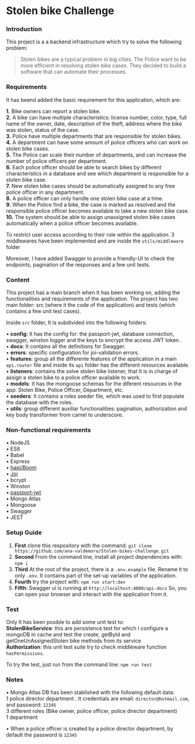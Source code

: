 # Stolen bike Challenge

### Introduction

This project is a a backend infrastructure which try to solve the following problem:

> Stolen bikes are a typical problem in big cities. The Police want to be more efficient in resolving stolen bike cases. They decided to build a software that can automate their processes.

### Requirements

It has beend added the basic requirement for this application, which are:

**1.** Bike owners can report a stolen bike.  
**2.** A bike can have multiple characteristics: license number, color, type, full name of the owner, date, description of the theft, address where the bike was stolen, status of the case.  
**3.** Police have multiple departments that are responsible for stolen bikes.  
**4.** A department can have some amount of police officers who can work on stolen bike cases.  
**5.** The Police can scale their number of departments, and can increase the number of police officers per department.  
**6.** Each police officer should be able to search bikes by different characteristics in a database and see which department is responsible for a stolen bike case.  
**7.** New stolen bike cases should be automatically assigned to any free police officer in any department.  
**8.** A police officer can only handle one stolen bike case at a time.  
**9.** When the Police find a bike, the case is marked as resolved and the responsible police officer becomes available to take a new stolen bike case.  
**10.** The system should be able to assign unassigned stolen bike cases automatically when a police officer becomes available.

To restrict user access according to their role within the application. 3 middlewares have been implemented and are inside the `utils/middleware` folder

Moreover, I have added Swagger to provide a friendly-UI to check the endpoints, pagination of the responses and a few unit tests.

### Content

This project has a main branch when It has been working on, adding the functionalities and requirements of the application. The project has two main folder: src (where it the code of the application) and tests (which contains a few unit test cases).

Inside `src` folder, It is subdivided into the following folders:

• **config**: It has the config for: the passport-jwt, database connection, swagger, winston logger and the keys to encrypt the access JWT token .  
 • **docs**: It contains all the definitions for Swagger.  
 • **errors**: specific configuration for joi-validation errors.  
 • **features**: group all the differente features of the application in a main `api.router` file and inside its `api` folder has the different resources available.  
 • **listeners**: contains the solve stolen bike listener, that It is in charge of assign a stolen bike to a police officer available to work.  
 • **models**: It has the mongoose schemas for the diferent resources in the app: Stolen Bike, Police Officer, Department, etc.  
 • **seeders**: It contains a roles seeder file, which was used to first populate the database with the roles.  
 • **utils**: group different auxiliar functionalities: pagination, authorization and key body transformer from camel to underscore.

### Non-functional requirements

• NodeJS  
• ES6  
• Babel  
• Express  
• [hapi/Boom](https://hapi.dev/module/boom/)  
• [Joi](https://joi.dev/)  
• bcrypt  
• Winston  
• [passport-jwt](https://www.passportjs.org/packages/passport-jwt/)  
• Mongo Atlas  
• Mongoose  
• Swagger  
• JEST

### Setup Guide

1. **First** clone this respository with the command: `git clone https://github.com/ana-valdemoro/Stolen-bikes-challenge.git`
2. **Second** From the command line, install all project dependencies with: `npm i`
3. **Third** At the root of the project, there is a `.env.example` file. Rename it to only `.env`. It contains part of the set-up variables of the application.
4. **Fourth** try the project with: `npm run start:dev`
5. **Fifth**: Swagger ui is running at `http://localhost:4000/api-docs` So, you can open your browser and interact with the application from it.

### Test

Only It has been posible to add some unit test to:  
**StolenBikeService**: this are persistence test for which I configure a mongoDB in cache and test the create, getById and getOneUnAssignedStolen bike methods from its service  
**Authorization**: this unit test suite try to check middleware function `hasPermissions`.

To try the test, just run from the command line: `npm run test`

### Notes

• Mongo Atlas DB has been stablished with the following default data:  
 1 police director department . It credentials are email: `director@hotmail.com`, and password: `12345`  
 3 different roles (Bike owner, police officer, police director department)  
 1 department

• When a police officer is created by a police director department, by default the password is `12345`
